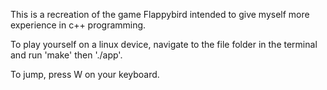 This is a recreation of the game Flappybird intended to give myself more experience in c++ programming.

To play yourself on a linux device, navigate to the file folder in the terminal and run 'make' then './app'.

To jump, press W on your keyboard.
